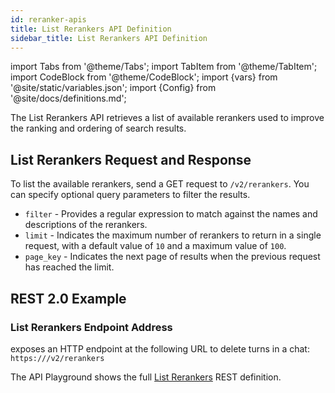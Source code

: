 ```yaml
---
id: reranker-apis
title: List Rerankers API Definition
sidebar_title: List Rerankers API Definition
---
```


import Tabs from '@theme/Tabs';
import TabItem from '@theme/TabItem';
import CodeBlock from '@theme/CodeBlock';
import {vars} from '@site/static/variables.json';
import {Config} from '@site/docs/definitions.md';

The List Rerankers API retrieves a list of available rerankers used to improve 
the ranking and ordering of search results.

## List Rerankers Request and Response

To list the available rerankers, send a GET request to `/v2/rerankers`. You can 
specify optional query parameters to filter the results.

* `filter` - Provides a regular expression to match against the names and 
  descriptions of the rerankers.
* `limit` - Indicates the maximum number of rerankers to return in a single 
  request, with a default value of `10` and a maximum value of `100`.
* `page_key` - Indicates the next page of results when the previous request 
  has reached the limit.


## REST 2.0 Example

### List Rerankers Endpoint Address

<Config v="names.product"/> exposes an HTTP endpoint at the following URL
to delete turns in a chat:
<code>https://<Config v="domains.rest.indexing"/>/v2/rerankers</code>

The API Playground shows the full [List Rerankers](/docs/rest-api/list-rerankers) REST definition.